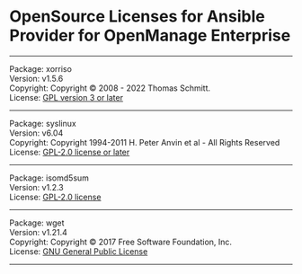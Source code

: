 OpenSource Licenses for Ansible Provider for OpenManage Enterprise
=======================================================================

***
Package: xorriso   
Version: v1.5.6  
Copyright: Copyright © 2008 - 2022 Thomas Schmitt.  
License: [GPL version 3 or later](https://www.gnu.org/software/xorriso/)  

***
Package: syslinux  
Version: v6.04  
Copyright: Copyright 1994-2011 H. Peter Anvin et al - All Rights Reserved  
License: [GPL-2.0 license or later](https://repo.or.cz/syslinux.git)  

***
Package: isomd5sum  
Version: v1.2.3  
License: [GPL-2.0 license](https://github.com/rhinstaller/isomd5sum)  

***
Package: wget  
Version: v1.21.4  
Copyright: Copyright © 2017 Free Software Foundation, Inc.  
License: [GNU General Public License](https://www.gnu.org/software/wget/)  

***